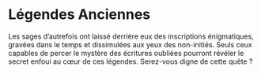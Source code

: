 # Légendes Anciennes

Les sages d’autrefois ont laissé derrière eux des inscriptions énigmatiques, gravées dans le temps et dissimulées aux yeux des non-initiés. Seuls ceux capables de percer le mystère des écritures oubliées pourront révéler le secret enfoui au cœur de ces légendes. Serez-vous digne de cette quête ?